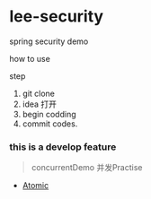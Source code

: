 # lee-security
spring security demo

how to use 

step
1. git clone 
2. idea 打开
3. begin codding
4. commit codes.
### this is a develop feature
> concurrentDemo 并发Practise
- [Atomic](http://note.youdao.com/noteshare?id=56ba68771881dc2837c47caa961f9b55)